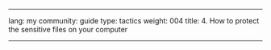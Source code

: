 

---

lang: my
community: guide
type: tactics
weight: 004
title: 4. How to protect the sensitive files on your computer

---

<stub>

